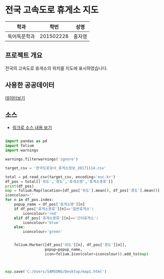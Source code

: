 # 전국 고속도로 휴게소 지도

학과 | 학번 | 성명
---- | ---- | ---- 
독어독문학과 |201502228 |홍자영


## 프로젝트 개요
전국의 고속도로 휴게소의 위치를 지도에 표시하였습니다.

## 사용한 공공데이터 
[데이터보기](https://github.com/jayoung530/python_project/blob/master/%ED%95%9C%EA%B5%AD%EB%8F%84%EB%A1%9C%EA%B3%B5%EC%82%AC_%ED%9C%B4%EA%B2%8C%EC%86%8C%EC%A0%95%EB%B3%B4_20171114.csv)

## 소스
* [링크로 소스 내용 보기](https://github.com/jayoung530/python_project/blob/master/201502228) 

~~~python

import pandas as pd
import folium
import warnings

warnings.filterwarnings('ignore')

target_csv = '한국도로공사_휴게소정보_20171114.csv'

total = pd.read_csv(target_csv, encoding='euc-kr')
df_pos = total[['위도','경도','휴게소명','휴게소종류']]
print(df_pos)
map = folium.Map(location=[df_pos['위도'].mean(), df_pos['경도'].mean()], zoom_start=8)
iconcolour=''
for n in df_pos.index:
    popup_name = df_pos['휴게소명'][n]
    if df_pos['휴게소종류'][n]=='일반휴게소':
        iconcolour='red'
    elif df_pos['휴게소종류'][n]=='간이휴게소':
        iconcolour='blue'
    else:
        iconcolour='green'


    folium.Marker([df_pos['위도'][n], df_pos['경도'][n]],
                  popup=popup_name,
                  icon=folium.Icon(color=iconcolour)).add_to(map)



map.save('C:/Users/SAMSUNG/Desktop/map1.html')
~~~
